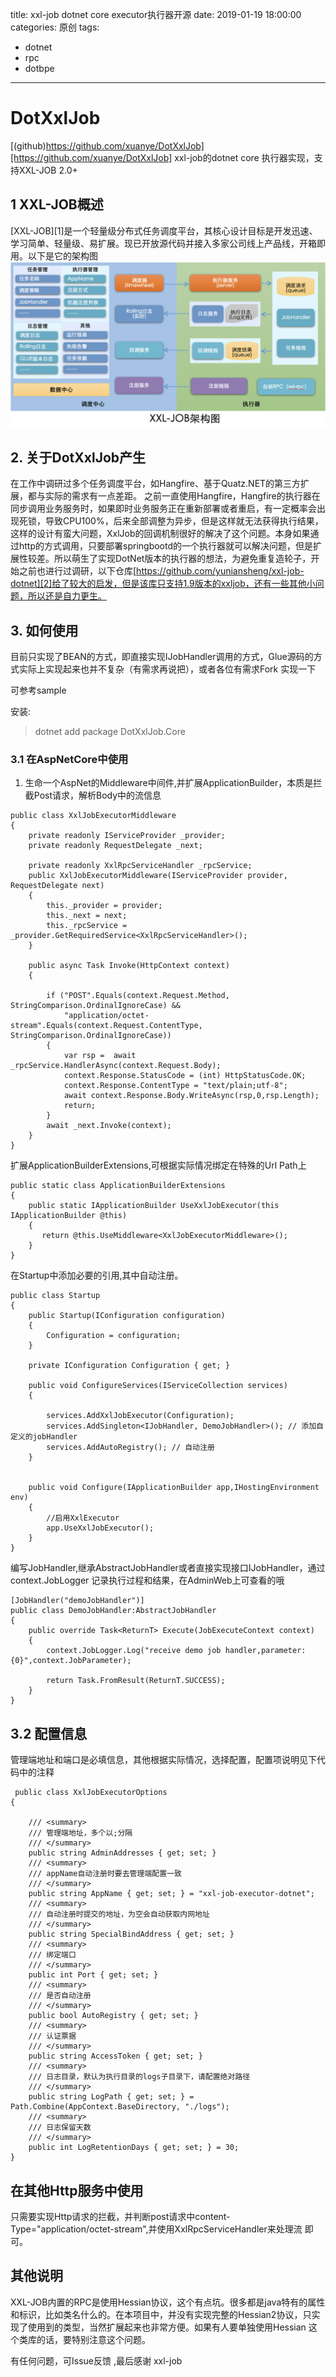 title: xxl-job dotnet core executor执行器开源
date: 2019-01-19 18:00:00
categories: 原创
tags: 
  - dotnet
  - rpc
  - dotbpe

---


# DotXxlJob
[(github)https://github.com/xuanye/DotXxlJob][https://github.com/xuanye/DotXxlJob]
xxl-job的dotnet core 执行器实现，支持XXL-JOB 2.0+

## 1 XXL-JOB概述
[XXL-JOB][1]是一个轻量级分布式任务调度平台，其核心设计目标是开发迅速、学习简单、轻量级、易扩展。现已开放源代码并接入多家公司线上产品线，开箱即用。以下是它的架构图
![架构图](https://raw.githubusercontent.com/xuxueli/xxl-job/master/doc/images/img_Qohm.png)



## 2. 关于DotXxlJob产生
在工作中调研过多个任务调度平台，如Hangfire、基于Quatz.NET的第三方扩展，都与实际的需求有一点差距。 之前一直使用Hangfire，Hangfire的执行器在同步调用业务服务时，如果即时业务服务正在重新部署或者重启，有一定概率会出现死锁，导致CPU100%，后来全部调整为异步，但是这样就无法获得执行结果，这样的设计有蛮大问题，XxlJob的回调机制很好的解决了这个问题。本身如果通过http的方式调用，只要部署springbootd的一个执行器就可以解决问题，但是扩展性较差。所以萌生了实现DotNet版本的执行器的想法，为避免重复造轮子，开始之前也进行过调研，以下仓库[https://github.com/yuniansheng/xxl-job-dotnet][2]给了较大的启发，但是该库只支持1.9版本的xxljob，还有一些其他小问题，所以还是自力更生。

## 3. 如何使用

目前只实现了BEAN的方式，即直接实现IJobHandler调用的方式，Glue源码的方式实际上实现起来也并不复杂（有需求再说把），或者各位有需求Fork 实现一下

可参考sample

安装:

> dotnet add package DotXxlJob.Core 

### 3.1 在AspNetCore中使用

1. 生命一个AspNet的Middleware中间件,并扩展ApplicationBuilder，本质是拦截Post请求，解析Body中的流信息

```
public class XxlJobExecutorMiddleware
{
    private readonly IServiceProvider _provider;
    private readonly RequestDelegate _next;

    private readonly XxlRpcServiceHandler _rpcService;
    public XxlJobExecutorMiddleware(IServiceProvider provider, RequestDelegate next)
    {
        this._provider = provider;
        this._next = next;
        this._rpcService = _provider.GetRequiredService<XxlRpcServiceHandler>();
    }

    public async Task Invoke(HttpContext context)
    {

        if ("POST".Equals(context.Request.Method, StringComparison.OrdinalIgnoreCase) && 
            "application/octet-stream".Equals(context.Request.ContentType, StringComparison.OrdinalIgnoreCase))
        {
            var rsp =  await _rpcService.HandlerAsync(context.Request.Body);
            context.Response.StatusCode = (int) HttpStatusCode.OK;
            context.Response.ContentType = "text/plain;utf-8";
            await context.Response.Body.WriteAsync(rsp,0,rsp.Length);
            return;
        }
        await _next.Invoke(context);
    }
}
```

扩展ApplicationBuilderExtensions,可根据实际情况绑定在特殊的Url Path上

```
public static class ApplicationBuilderExtensions
{
    public static IApplicationBuilder UseXxlJobExecutor(this IApplicationBuilder @this)
    {
       return @this.UseMiddleware<XxlJobExecutorMiddleware>();
    }
}
```

在Startup中添加必要的引用,其中自动注册。

```
public class Startup
{
    public Startup(IConfiguration configuration)
    {
        Configuration = configuration;
    }

    private IConfiguration Configuration { get; }
    
    public void ConfigureServices(IServiceCollection services)
    {
      
        services.AddXxlJobExecutor(Configuration);
        services.AddSingleton<IJobHandler, DemoJobHandler>(); // 添加自定义的jobHandler
        services.AddAutoRegistry(); // 自动注册
    }


    public void Configure(IApplicationBuilder app,IHostingEnvironment env)
    {
        //启用XxlExecutor
        app.UseXxlJobExecutor();
    }
}
```

编写JobHandler,继承AbstractJobHandler或者直接实现接口IJobHandler，通过context.JobLogger 记录执行过程和结果，在AdminWeb上可查看的哦
```
[JobHandler("demoJobHandler")]
public class DemoJobHandler:AbstractJobHandler
{
    public override Task<ReturnT> Execute(JobExecuteContext context)
    {
        context.JobLogger.Log("receive demo job handler,parameter:{0}",context.JobParameter);

        return Task.FromResult(ReturnT.SUCCESS);
    }
}
```

## 3.2 配置信息
管理端地址和端口是必填信息，其他根据实际情况，选择配置，配置项说明见下代码中的注释

```
 public class XxlJobExecutorOptions
{
   
    /// <summary>
    /// 管理端地址，多个以;分隔
    /// </summary>
    public string AdminAddresses { get; set; }
    /// <summary>
    /// appName自动注册时要去管理端配置一致
    /// </summary>
    public string AppName { get; set; } = "xxl-job-executor-dotnet";
    /// <summary>
    /// 自动注册时提交的地址，为空会自动获取内网地址
    /// </summary>
    public string SpecialBindAddress { get; set; }
    /// <summary>
    /// 绑定端口
    /// </summary>
    public int Port { get; set; }
    /// <summary>
    /// 是否自动注册
    /// </summary>
    public bool AutoRegistry { get; set; }
    /// <summary>
    /// 认证票据
    /// </summary>
    public string AccessToken { get; set; }
    /// <summary>
    /// 日志目录，默认为执行目录的logs子目录下，请配置绝对路径
    /// </summary>
    public string LogPath { get; set; } = Path.Combine(AppContext.BaseDirectory, "./logs");
    /// <summary>
    /// 日志保留天数
    /// </summary>
    public int LogRetentionDays { get; set; } = 30;
}
```
## 在其他Http服务中使用

只需要实现Http请求的拦截，并判断post请求中content-Type="application/octet-stream",并使用XxlRpcServiceHandler来处理流 即可。

## 其他说明
XXL-JOB内置的RPC是使用Hessian协议，这个有点坑。很多都是java特有的属性和标识，比如类名什么的。在本项目中，并没有实现完整的Hessian2协议，只实现了使用到的类型，当然扩展起来也非常方便。如果有人要单独使用Hessian 这个类库的话，要特别注意这个问题。

有任何问题，可Issue反馈 ,最后感谢 xxl-job
